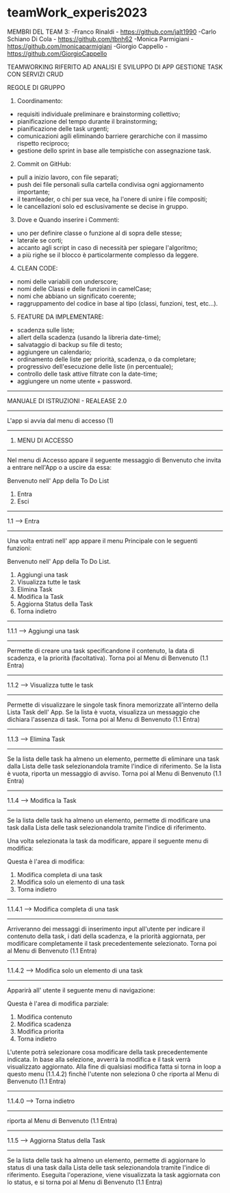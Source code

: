 # teamWork_experis2023
MEMBRI DEL TEAM 3:
-Franco Rinaldi - https://github.com/jalt1990
-Carlo Schiano Di Cola - https://github.com/tbnh62
-Monica Parmigiani - https://github.com/monicaparmigiani 
-Giorgio Cappello - https://github.com/GiorgioCappello

TEAMWORKING RIFERITO AD ANALISI E SVILUPPO
DI APP GESTIONE TASK CON SERVIZI CRUD


REGOLE DI GRUPPO

1. Coordinamento:
  - requisiti individuale preliminare e brainstorming collettivo;
  - pianificazione del tempo durante il brainstorming;
  - pianificazione delle task urgenti;
  - comunicazioni agili eliminando barriere gerarchiche con il massimo rispetto reciproco;
  - gestione dello sprint in base alle tempistiche con assegnazione task.

2. Commit on GitHub:
  - pull a inizio lavoro, con file separati;
  - push dei file personali sulla cartella condivisa ogni aggiornamento importante;
  - il teamleader, o chi per sua vece, ha l'onere di unire i file compositi;
  - le cancellazioni solo ed esclusivamente se decise in gruppo.

3. Dove e Quando inserire i Commenti:
  - uno per definire classe o funzione al di sopra delle stesse;
  - laterale se corti;
  - accanto agli script in caso di necessità per spiegare l'algoritmo;
  - a più righe se il blocco è particolarmente complesso da leggere.

4. CLEAN CODE:
  - nomi delle variabili con underscore;
  - nomi delle Classi e delle funzioni in camelCase;
  - nomi che abbiano un significato coerente;
  - raggruppamento del codice in base al tipo (classi, funzioni, test, etc...).
  
5. FEATURE DA IMPLEMENTARE:
  - scadenza sulle liste;
  - allert della scadenza (usando la libreria date-time);
  - salvataggio di backup su file di testo;
  - aggiungere un calendario;
  - ordinamento delle liste per priorità, scadenza, o da completare;
  - progressivo dell'esecuzione delle liste (in percentuale);
  - controllo delle task attive filtrate con la date-time;
  - aggiungere un nome utente + password.




____________________________________________________________
MANUALE DI ISTRUZIONI - REALEASE 2.0
____________________________________________________________
L'app si avvia dal menu di accesso (1)


____________________________________________________________
1. MENU DI ACCESSO
____________________________________________________________
Nel menu di Accesso appare il seguente messaggio di Benvenuto che invita a entrare nell'App
o a uscire da essa:

Benvenuto nell' App della To Do List
1. Entra
0. Esci


____________________________________________________________
1.1 --> Entra
____________________________________________________________
Una volta entrati nell' app appare il menu Principale con le seguenti funzioni:

Benvenuto nell' App della To Do List.
1. Aggiungi una task
2. Visualizza tutte le task
3. Elimina Task
4. Modifica la Task
5. Aggiorna Status della Task        
0. Torna indietro


____________________________________________________________
1.1.1 --> Aggiungi una task
____________________________________________________________
Permette di creare una task specificandone il contenuto, la data di scadenza,
e la priorità (facoltativa).
Torna poi al Menu di Benvenuto (1.1 Entra)


____________________________________________________________
1.1.2 --> Visualizza tutte le task
____________________________________________________________
Permette di visualizzare le singole task finora memorizzate all'interno della
Lista Task dell' App. Se la lista è vuota, visualizza un messaggio che dichiara
l'assenza di task.
Torna poi al Menu di Benvenuto (1.1 Entra)


____________________________________________________________
1.1.3 --> Elimina Task
____________________________________________________________
Se la lista delle task ha almeno un elemento, permette di eliminare una task
dalla Lista delle task selezionandola tramite l'indice di riferimento.
Se la lista è vuota, riporta un messaggio di avviso.
Torna poi al Menu di Benvenuto (1.1 Entra)


____________________________________________________________
1.1.4 --> Modifica la Task
____________________________________________________________
Se la lista delle task ha almeno un elemento, permette di modificare una task
dalla Lista delle task selezionandola tramite l'indice di riferimento.

Una volta selezionata la task da modificare, appare il seguente menu di modifica:

Questa è l'area di modifica:
1. Modifica completa di una task
2. Modifica solo un elemento di una task
0. Torna indietro


____________________________________________________________
1.1.4.1 --> Modifica completa di una task
____________________________________________________________
Arriveranno dei messaggi di inserimento input all'utente per indicare il contenuto della task,
i dati della scadenza, e la priorità aggiornata, per modificare completamente il task
precedentemente selezionato.
Torna poi al Menu di Benvenuto (1.1 Entra)


____________________________________________________________
1.1.4.2 --> Modifica solo un elemento di una task
____________________________________________________________
Apparirà all' utente il seguente menu di navigazione:

Questa è l'area di modifica parziale:
1. Modifica contenuto
2. Modifica scadenza
3. Modifica priorita
0. Torna indietro

L'utente potrà selezionare cosa modificare della task precedentemente indicata.
In base alla selezione, avverrà la modifica e il task verrà visualizzato aggiornato.
Alla fine di qualsiasi modifica fatta si torna in loop a questo menu (1.1.4.2)
finchè l'utente non seleziona 0 che riporta al Menu di Benvenuto (1.1 Entra)


____________________________________________________________
1.1.4.0 --> Torna indietro
____________________________________________________________
riporta al Menu di Benvenuto (1.1 Entra)


____________________________________________________________
1.1.5 --> Aggiorna Status della Task
____________________________________________________________
Se la lista delle task ha almeno un elemento, permette di aggiornare lo status
di una task dalla Lista delle task selezionandola tramite l'indice di riferimento.
Eseguita l'operazione, viene visualizzata la task aggiornata con lo status,
e si torna poi al Menu di Benvenuto (1.1 Entra)

